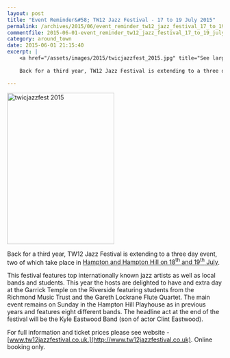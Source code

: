 ```yaml
---
layout: post
title: "Event Reminder&#58; TW12 Jazz Festival - 17 to 19 July 2015"
permalink: /archives/2015/06/event_reminder_tw12_jazz_festival_17_to_19_july_20.html
commentfile: 2015-06-01-event_reminder_tw12_jazz_festival_17_to_19_july_20
category: around_town
date: 2015-06-01 21:15:40
excerpt: |
    <a href="/assets/images/2015/twicjazzfest_2015.jpg" title="See larger version of - twicjazzfest 2015"><img src="/assets/images/2015/twicjazzfest_2015_thumb.jpg" width="150" height="212" alt="twicjazzfest 2015" class="photo right" /></a>
    
    Back for a third year, TW12 Jazz Festival is extending to a three day event, two of which take place in <a href="https://stmargarets.london/event/fair/200705145017.">Hampton and Hampton Hill on 18<sup>th</sup> and 19<sup>th</sup> July</a>

---
```


<a href="/assets/images/2015/twicjazzfest_2015.jpg" title="See larger version of - twicjazzfest 2015"><img src="/assets/images/2015/twicjazzfest_2015_thumb.jpg" width="250" height="353" alt="twicjazzfest 2015" class="photo right" /></a>

Back for a third year, TW12 Jazz Festival is extending to a three day event, two of which take place in [Hampton and Hampton Hill on 18<sup>th</sup> and 19<sup>th</sup> July](/event/fair/200705145017).

This festival features top internationally known jazz artists as well as local bands and students. This year the hosts are delighted to have and extra day at the Garrick Temple on the Riverside featuring students from the Richmond Music Trust and the Gareth Lockrane Flute Quartet. The main event remains on Sunday in the Hampton Hill Playhouse as in previous years and features eight different bands. The headline act at the end of the festival will be the Kyle Eastwood Band (son of actor Clint Eastwood).

For full information and ticket prices please see website - [www.tw12jazzfestival.co.uk.](http://www.tw12jazzfestival.co.uk). Online booking only.
